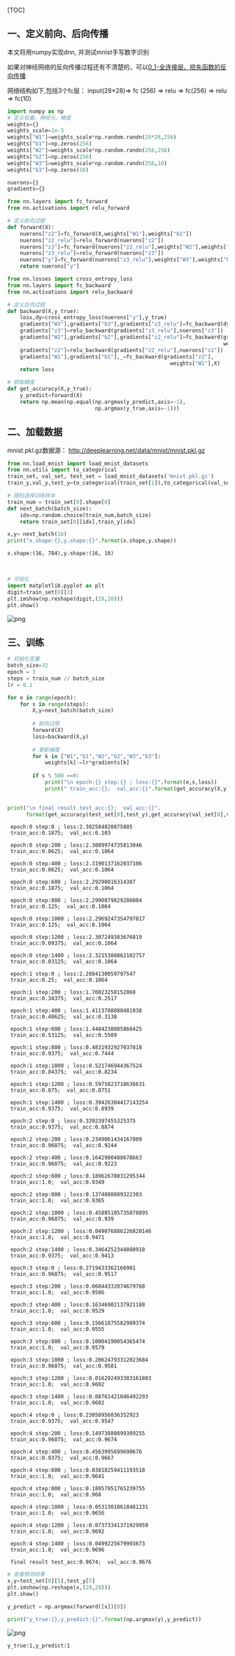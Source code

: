 [TOC]

## 一、定义前向、后向传播

本文将用numpy实现dnn, 并测试mnist手写数字识别

如果对神经网络的反向传播过程还有不清楚的，可以[0_1-全连接层、损失函数的反向传播](0_1-全连接层、损失函数的反向传播.md)

网络结构如下,包括3个fc层：
input(28\*28)=> fc (256) => relu => fc(256) => relu => fc(10)


```python
import numpy as np
# 定义权重、神经元、梯度
weights={}
weights_scale=1e-3
weights["W1"]=weights_scale*np.random.randn(28*28,256)
weights["b1"]=np.zeros(256)
weights["W2"]=weights_scale*np.random.randn(256,256)
weights["b2"]=np.zeros(256)
weights["W3"]=weights_scale*np.random.randn(256,10)
weights["b3"]=np.zeros(10)

nuerons={}
gradients={}

```


```python
from nn.layers import fc_forward
from nn.activations import relu_forward

# 定义前向过程
def forward(X):
    nuerons["z2"]=fc_forward(X,weights["W1"],weights["b1"])
    nuerons["z2_relu"]=relu_forward(nuerons["z2"])
    nuerons["z3"]=fc_forward(nuerons["z2_relu"],weights["W2"],weights["b2"])
    nuerons["z3_relu"]=relu_forward(nuerons["z3"])
    nuerons["y"]=fc_forward(nuerons["z3_relu"],weights["W3"],weights["b3"])
    return nuerons["y"]
```


```python
from nn.losses import cross_entropy_loss
from nn.layers import fc_backward
from nn.activations import relu_backward

# 定义后向过程
def backward(X,y_true):
    loss,dy=cross_entropy_loss(nuerons["y"],y_true)
    gradients["W3"],gradients["b3"],gradients["z3_relu"]=fc_backward(dy,weights["W3"],nuerons["z3_relu"])
    gradients["z3"]=relu_backward(gradients["z3_relu"],nuerons["z3"])
    gradients["W2"],gradients["b2"],gradients["z2_relu"]=fc_backward(gradients["z3"],
                                                                     weights["W2"],nuerons["z2_relu"])
    gradients["z2"]=relu_backward(gradients["z2_relu"],nuerons["z2"])
    gradients["W1"],gradients["b1"],_=fc_backward(gradients["z2"],
                                                    weights["W1"],X)
    return loss
```


```python
# 获取精度
def get_accuracy(X,y_true):
    y_predict=forward(X)
    return np.mean(np.equal(np.argmax(y_predict,axis=-1),
                            np.argmax(y_true,axis=-1)))
```

## 二、加载数据

mnist.pkl.gz数据源： http://deeplearning.net/data/mnist/mnist.pkl.gz   


```python
from nn.load_mnist import load_mnist_datasets
from nn.utils import to_categorical
train_set, val_set, test_set = load_mnist_datasets('mnist.pkl.gz')
train_y,val_y,test_y=to_categorical(train_set[1]),to_categorical(val_set[1]),to_categorical(test_set[1])
```


```python
# 随机选择训练样本
train_num = train_set[0].shape[0]
def next_batch(batch_size):
    idx=np.random.choice(train_num,batch_size)
    return train_set[0][idx],train_y[idx]

x,y= next_batch(16)
print("x.shape:{},y.shape:{}".format(x.shape,y.shape))
```

    x.shape:(16, 784),y.shape:(16, 10)
​    


```python
# 可视化
import matplotlib.pyplot as plt
digit=train_set[0][3]
plt.imshow(np.reshape(digit,(28,28)))
plt.show()
```


![png](pic/dnn_mnist_1.png)


## 三、训练


```python
# 初始化变量
batch_size=32
epoch = 3
steps = train_num // batch_size
lr = 0.1

for e in range(epoch):
    for s in range(steps):
        X,y=next_batch(batch_size)
        
        # 前向过程
        forward(X)
        loss=backward(X,y)
        
        # 更新梯度
        for k in ["W1","b1","W2","b2","W3","b3"]:
            weights[k]-=lr*gradients[k]
        
        if s % 500 ==0:
            print("\n epoch:{} step:{} ; loss:{}".format(e,s,loss))
            print(" train_acc:{};  val_acc:{}".format(get_accuracy(X,y),get_accuracy(val_set[0],val_y)))

            
print("\n final result test_acc:{};  val_acc:{}".
      format(get_accuracy(test_set[0],test_y),get_accuracy(val_set[0],val_y)))
```


     epoch:0 step:0 ; loss:2.302584820875885
     train_acc:0.1875;  val_acc:0.103
    
     epoch:0 step:200 ; loss:2.3089974735813046
     train_acc:0.0625;  val_acc:0.1064
    
     epoch:0 step:400 ; loss:2.3190137162037106
     train_acc:0.0625;  val_acc:0.1064
    
     epoch:0 step:600 ; loss:2.29290016314387
     train_acc:0.1875;  val_acc:0.1064
    
     epoch:0 step:800 ; loss:2.2990879829286004
     train_acc:0.125;  val_acc:0.1064
    
     epoch:0 step:1000 ; loss:2.2969247354797817
     train_acc:0.125;  val_acc:0.1064
    
     epoch:0 step:1200 ; loss:2.307249383676819
     train_acc:0.09375;  val_acc:0.1064
    
     epoch:0 step:1400 ; loss:2.3215380862102757
     train_acc:0.03125;  val_acc:0.1064
    
     epoch:1 step:0 ; loss:2.2884130059797547
     train_acc:0.25;  val_acc:0.1064
    
     epoch:1 step:200 ; loss:1.76023258152068
     train_acc:0.34375;  val_acc:0.2517
    
     epoch:1 step:400 ; loss:1.4113708080481038
     train_acc:0.40625;  val_acc:0.3138
    
     epoch:1 step:600 ; loss:1.4484238805860425
     train_acc:0.53125;  val_acc:0.5509
    
     epoch:1 step:800 ; loss:0.4831932927037818
     train_acc:0.9375;  val_acc:0.7444
    
     epoch:1 step:1000 ; loss:0.521746944367524
     train_acc:0.84375;  val_acc:0.8234
    
     epoch:1 step:1200 ; loss:0.5975823718636631
     train_acc:0.875;  val_acc:0.8751
    
     epoch:1 step:1400 ; loss:0.39426304417143254
     train_acc:0.9375;  val_acc:0.8939
    
     epoch:2 step:0 ; loss:0.3392397455325375
     train_acc:0.9375;  val_acc:0.8874
    
     epoch:2 step:200 ; loss:0.2349061434167009
     train_acc:0.96875;  val_acc:0.9244
    
     epoch:2 step:400 ; loss:0.1642980488678663
     train_acc:0.96875;  val_acc:0.9223
    
     epoch:2 step:600 ; loss:0.18962678031295344
     train_acc:1.0;  val_acc:0.9349
    
     epoch:2 step:800 ; loss:0.1374088809322303
     train_acc:1.0;  val_acc:0.9365
    
     epoch:2 step:1000 ; loss:0.45885105735878895
     train_acc:0.96875;  val_acc:0.939
    
     epoch:2 step:1200 ; loss:0.049076886226820146
     train_acc:1.0;  val_acc:0.9471
    
     epoch:2 step:1400 ; loss:0.3464252344080918
     train_acc:0.9375;  val_acc:0.9413
    
     epoch:3 step:0 ; loss:0.2719433362166901
     train_acc:0.96875;  val_acc:0.9517
    
     epoch:3 step:200 ; loss:0.06844332074679768
     train_acc:1.0;  val_acc:0.9586
    
     epoch:3 step:400 ; loss:0.16346902137921188
     train_acc:1.0;  val_acc:0.9529
    
     epoch:3 step:600 ; loss:0.15661875582989374
     train_acc:1.0;  val_acc:0.9555
    
     epoch:3 step:800 ; loss:0.10004190054365474
     train_acc:1.0;  val_acc:0.9579
    
     epoch:3 step:1000 ; loss:0.20624793312023684
     train_acc:0.96875;  val_acc:0.9581
    
     epoch:3 step:1200 ; loss:0.016292493383161803
     train_acc:1.0;  val_acc:0.9602
    
     epoch:3 step:1400 ; loss:0.08761421046492293
     train_acc:1.0;  val_acc:0.9602
    
     epoch:4 step:0 ; loss:0.23058956036352923
     train_acc:0.9375;  val_acc:0.9547
    
     epoch:4 step:200 ; loss:0.14973880899309255
     train_acc:0.96875;  val_acc:0.9674
    
     epoch:4 step:400 ; loss:0.4563995699690676
     train_acc:0.9375;  val_acc:0.9667
    
     epoch:4 step:600 ; loss:0.03818259411193518
     train_acc:1.0;  val_acc:0.9641
    
     epoch:4 step:800 ; loss:0.18057951765239755
     train_acc:1.0;  val_acc:0.968
    
     epoch:4 step:1000 ; loss:0.05313018618481231
     train_acc:1.0;  val_acc:0.9656
    
     epoch:4 step:1200 ; loss:0.07373341371929959
     train_acc:1.0;  val_acc:0.9692
    
     epoch:4 step:1400 ; loss:0.0499225679993673
     train_acc:1.0;  val_acc:0.9696
    
     final result test_acc:0.9674;  val_acc:0.9676



```python
# 查看预测结果
x,y=test_set[0][5],test_y[5]
plt.imshow(np.reshape(x,(28,28)))
plt.show()

y_predict = np.argmax(forward([x])[0])

print("y_true:{},y_predict:{}".format(np.argmax(y),y_predict))


```


![png](pic/dnn_mnist_2.png)


    y_true:1,y_predict:1
​    
